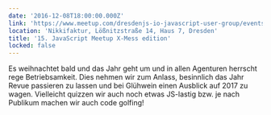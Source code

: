 ```yaml
---
date: '2016-12-08T18:00:00.000Z'
link: 'https://www.meetup.com/dresdenjs-io-javascript-user-group/events/rmvznlyvqblb/'
location: 'Nikkifaktur, Lößnitzstraße 14, Haus 7, Dresden'
title: '15. JavaScript Meetup X-Mess edition'
locked: false
---
```

Es weihnachtet bald und das Jahr geht um und in allen Agenturen herrscht rege Betriebsamkeit. Dies nehmen wir zum Anlass, besinnlich das Jahr Revue passieren zu lassen und bei Glühwein einen Ausblick auf 2017 zu wagen. Vielleicht quizzen wir auch noch etwas JS-lastig bzw. je nach Publikum machen wir auch code golfing!
